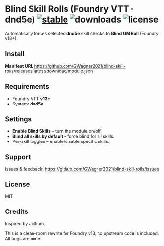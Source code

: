 
# Blind Skill Rolls (Foundry VTT · dnd5e) [![stable](https://img.shields.io/github/v/release/GWagner2021/blind-skill-rolls?label=stable&display_name=tag&sort=semver)](https://github.com/GWagner2021/blind-skill-rolls/releases/latest) ![downloads](https://img.shields.io/github/downloads/GWagner2021/blind-skill-rolls/total?label=downloads) ![license](https://img.shields.io/github/license/GWagner2021/blind-skill-rolls?label=license)

Automatically forces selected **dnd5e** skill checks to **Blind GM Roll** (Foundry v13+).

## Install
**Manifest URL**
https://github.com/GWagner2021/blind-skill-rolls/releases/latest/download/module.json

## Requirements
- Foundry VTT **v13+**
- System: **dnd5e**

## Settings
- **Enable Blind Skills** – turn the module on/off.
- **Blind all skills by default** – force blind for all skills.
- Per-skill toggles – enable/disable specific skills.

## Support
Issues & feedback: https://github.com/GWagner2021/blind-skill-rolls/issues

## License
MIT

## Credits
Inspired by Joltium. 

This is a clean-room rewrite for Foundry v13; no upstream code is included. All bugs are mine.

